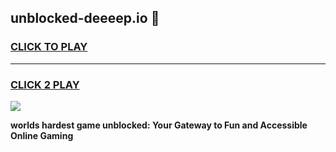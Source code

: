 
## unblocked-deeeep.io 👋
<h3>
<a href="https://premium.freeplayer.one?title=unblocked-deeeep.io&ref=14F">CLICK TO PLAY</a></h3>
<hr>

<h3>
<a href="https://premium.freeplayer.one?title=unblocked-deeeep.io&ref=14F">CLICK 2 PLAY</a>
  
</h3>

<a href="https://premium.freeplayer.one?title=unblocked-deeeep.io&ref=12F/"><img src="https://clearcache.store/games.png"></a>


**worlds hardest game unblocked: Your Gateway to Fun and Accessible Online Gaming**
